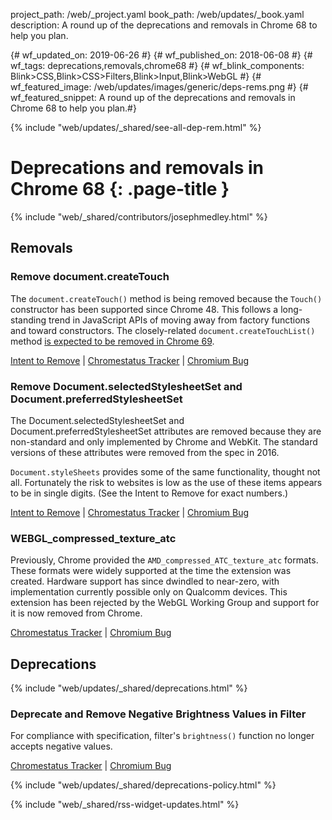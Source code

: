 project_path: /web/_project.yaml
book_path: /web/updates/_book.yaml
description: A round up of the deprecations and removals in Chrome 68 to help you plan.

{# wf_updated_on: 2019-06-26 #}
{# wf_published_on: 2018-06-08 #}
{# wf_tags: deprecations,removals,chrome68 #}
{# wf_blink_components: Blink>CSS,Blink>CSS>Filters,Blink>Input,Blink>WebGL #}
{# wf_featured_image: /web/updates/images/generic/deps-rems.png #}
{# wf_featured_snippet: A round up of the deprecations and removals in Chrome 68 to help you plan.#}

{% include "web/updates/_shared/see-all-dep-rem.html" %}

# Deprecations and removals in Chrome 68 {: .page-title }

{% include "web/_shared/contributors/josephmedley.html" %}

## Removals

### Remove document.createTouch

The `document.createTouch()` method is being removed because the `Touch()`
constructor has been supported since Chrome 48. This follows a long-standing
trend in JavaScript APIs of moving away from factory functions and toward
constructors. The closely-related `document.createTouchList()` method [is
expected to be removed in Chrome 69](https://www.chromestatus.com/feature/5185332291043328).

[Intent to Remove]() &#124;
[Chromestatus Tracker](https://www.chromestatus.com/feature/5668612064935936) &#124;
[Chromium Bug]()

### Remove Document.selectedStylesheetSet and Document.preferredStylesheetSet

The Document.selectedStylesheetSet and Document.preferredStylesheetSet
attributes are removed because they are non-standard and only implemented by
Chrome and WebKit. The standard versions of these attributes were removed from
the spec in 2016.

`Document.styleSheets` provides some of the same functionality, thought not
all. Fortunately the risk to websites is low as the use of these items appears
to be in single digits. (See the Intent to Remove for exact numbers.)

[Intent to Remove](https://groups.google.com/a/chromium.org/d/topic/blink-dev/w1Bv7YZxAco/discussion) &#124;
[Chromestatus Tracker](https://www.chromestatus.com/feature/6452340664041472) &#124;
[Chromium Bug](https://bugs.chromium.org/p/chromium/issues/detail?id=690609)

### WEBGL_compressed_texture_atc

Previously, Chrome provided the `AMD_compressed_ATC_texture_atc` formats. These
formats were widely supported at the time the extension was created. Hardware
support has since dwindled to near-zero, with implementation currently possible
only on Qualcomm devices. This extension has been rejected by the WebGL Working
Group and support for it is now removed from Chrome.

[Chromestatus Tracker](https://www.chromestatus.com/feature/5253912718213120) &#124;
[Chromium Bug](https://bugs.chromium.org/p/chromium/issues/detail?id=845288)

## Deprecations

{% include "web/updates/_shared/deprecations.html" %}

### Deprecate and Remove Negative Brightness Values in Filter

For compliance with specification, filter's `brightness()` function no longer
accepts negative values.

[Chromestatus Tracker](https://www.chromestatus.com/feature/5708036203085824) &#124;
[Chromium Bug](https://bugs.chromium.org/p/chromium/issues/detail?id=776208)

{% include "web/updates/_shared/deprecations-policy.html" %}

{% include "web/_shared/rss-widget-updates.html" %}

